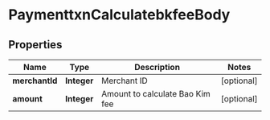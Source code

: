 # PaymenttxnCalculatebkfeeBody

## Properties
Name | Type | Description | Notes
------------ | ------------- | ------------- | -------------
**merchantId** | **Integer** | Merchant ID |  [optional]
**amount** | **Integer** | Amount to calculate Bao Kim fee |  [optional]
